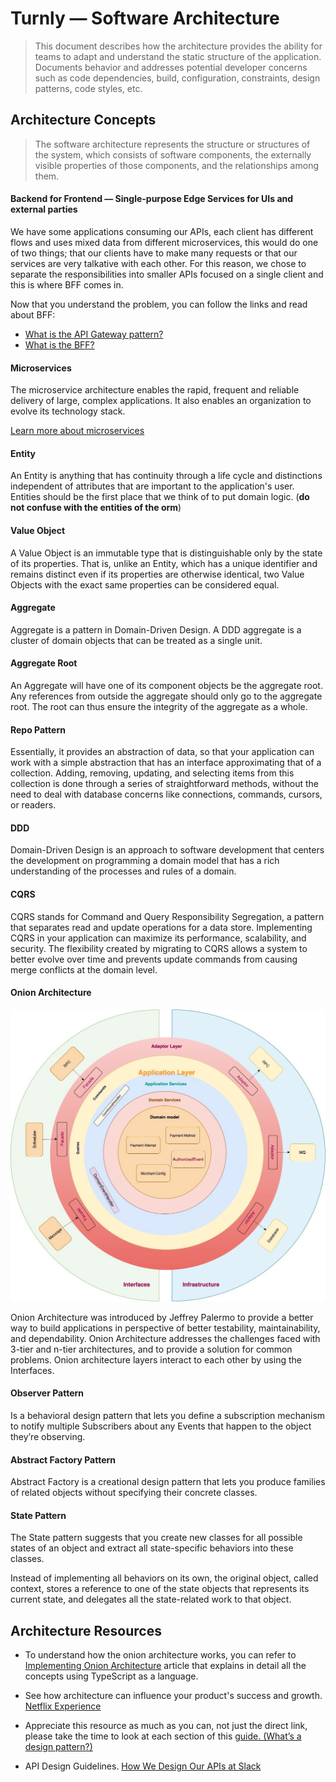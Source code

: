 # Turnly — Software Architecture

> This document describes how the architecture provides the ability for teams
> to adapt and understand the static structure of the application.
> Documents behavior and addresses potential developer concerns such as code dependencies,
> build, configuration, constraints, design patterns, code styles, etc.

## Architecture Concepts

> The software architecture represents the structure or structures of the system,
> which consists of software components, the externally visible properties of those components,
> and the relationships among them.

#### Backend for Frontend — Single-purpose Edge Services for UIs and external parties

We have some applications consuming our APIs, each client has different flows and uses
mixed data from different microservices, this would do one of two things; that our clients
have to make many requests or that our services are very talkative with each other.
For this reason, we chose to separate the responsibilities into smaller APIs
focused on a single client and this is where BFF comes in.

Now that you understand the problem, you can follow the links and read about BFF:

- [What is the API Gateway pattern?](https://docs.microsoft.com/en-us/dotnet/architecture/microservices/architect-microservice-container-applications/direct-client-to-microservice-communication-versus-the-api-gateway-pattern#what-is-the-api-gateway-pattern)
- [What is the BFF?](https://samnewman.io/patterns/architectural/bff/)

#### Microservices

The microservice architecture enables the rapid, frequent and reliable delivery of large,
complex applications. It also enables an organization to evolve its technology stack.

[Learn more about microservices](https://microservices.io/)

#### Entity

An Entity is anything that has continuity through a life cycle and distinctions independent
of attributes that are important to the application's user. Entities should be the first
place that we think of to put domain logic. (**do not confuse with the entities of the orm**)

#### Value Object

A Value Object is an immutable type that is distinguishable only by the state of its properties.
That is, unlike an Entity, which has a unique identifier and remains distinct even if its
properties are otherwise identical, two Value Objects with the exact same properties can be considered equal.

#### Aggregate

Aggregate is a pattern in Domain-Driven Design. A DDD aggregate is a cluster of domain objects that can be treated as a single unit.

#### Aggregate Root

An Aggregate will have one of its component objects be the aggregate root. Any references from outside the aggregate should only go to the aggregate root. The root can thus ensure the integrity of the aggregate as a whole.

#### Repo Pattern

Essentially, it provides an abstraction of data, so that your application can work with a simple abstraction that has an interface approximating that of a collection. Adding, removing, updating, and selecting items from this collection is done through a series of straightforward methods, without the need to deal with database concerns like connections, commands, cursors, or readers.

#### DDD

Domain-Driven Design is an approach to software development that centers the development on programming a domain model that has a rich understanding of the processes and rules of a domain.

#### CQRS

CQRS stands for Command and Query Responsibility Segregation, a pattern that separates read and update operations for a data store. Implementing CQRS in your application can maximize its performance, scalability, and security. The flexibility created by migrating to CQRS allows a system to better evolve over time and prevents update commands from causing merge conflicts at the domain level.

#### Onion Architecture

![Onion-Architecture](/docs/architecture/assets/onion-architecture.jpeg)

Onion Architecture was introduced by Jeffrey Palermo to provide a better way to build applications in perspective of better testability, maintainability, and dependability. Onion Architecture addresses the challenges faced with 3-tier and n-tier architectures, and to provide a solution for common problems. Onion architecture layers interact to each other by using the Interfaces.

#### Observer Pattern

Is a behavioral design pattern that lets you define a subscription mechanism to notify multiple Subscribers about any Events that happen to the object they’re observing.

#### Abstract Factory Pattern

Abstract Factory is a creational design pattern that lets you produce families of related objects without specifying their concrete classes.

#### State Pattern

The State pattern suggests that you create new classes for all possible states of an object and extract all state-specific behaviors into these classes.

Instead of implementing all behaviors on its own, the original object, called context, stores a reference to one of the state objects that represents its current state, and delegates all the state-related work to that object.

## Architecture Resources

- To understand how the onion architecture works, you can refer to
[Implementing Onion Architecture](https://dev.to/remojansen/implementing-the-onion-architecture-in-nodejs-with-typescript-and-inversifyjs-10ad)
article that explains in detail all the concepts using TypeScript as a language.

- See how architecture can influence your product's success and growth. 
[Netflix Experience](https://netflixtechblog.com/ready-for-changes-with-hexagonal-architecture-b315ec967749)

- Appreciate this resource as much as you can, not just the direct link, please take the
time to look at each section of this [guide. (What’s a design pattern?)](https://refactoring.guru/design-patterns/what-is-pattern)

- API Design Guidelines. [How We Design Our APIs at Slack](https://slack.engineering/how-we-design-our-apis-at-slack/)
